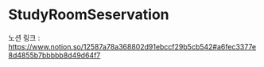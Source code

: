 # StudyRoomSeservation
노션 링크 : https://www.notion.so/12587a78a368802d91ebccf29b5cb542#a6fec3377e8d4855b7bbbbb8d49d64f7

